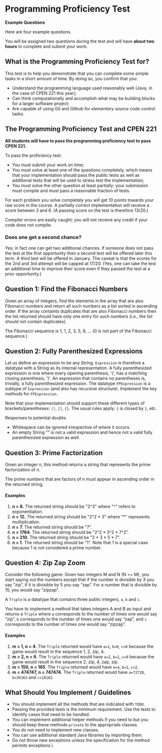 Programming Proficiency Test 
=========
**Example Questions**

Here are four example questions. 

You will be assigned two questions during the test and will have **about two hours** to complete and submit your work.

## What is the Programming Proficiency Test for?

This test is to help you demonstrate that you can complete some simple tasks in a short amount of time. By doing so, you confirm that you:
* Understand the programming language used reasonably well (Java, in the case of CPEN 221 this year);
* Can think computationally and accomplish what may be building blocks for a larger software project;
* Are capable of using Git and Github for _elementary source code control_ tasks.

## The Programming Proficiency Test and CPEN 221

**All students will have to pass the programming proficiency test to pass CPEN 221.**

To pass the proficiency test:
* You must submit your work on time;
* You must solve at least one of the questions completely, which means that your implementation should pass the public tests as well as additional tests that will be used to stress test the implementation;
* You must solve the other question at least partially: your submission must compile and must pass a reasonable fraction of tests.

For each problem you solve completely you will get 10 points towards your raw score in the course. A partially correct implementation will receive a score between 3 and 6. (A passing score on the test is therefore 13/20.) 

Compiler errors are easily caught; you will not receive any credit if your code does not compile.

### Does one get a second chance?

Yes; in fact one can get two additional chances. If someone does not pass the test at the first opportunity then a second test will be offered later this term. A third test will be offered in January. The caveat is that the scores for the 2nd and 3rd attempt will be capped at 17/20. (Yes, one can take the test an additional time to improve their score even if they passed the test at a prior opportunity.)

## Question 1: Find the Fibonacci Numbers

Given an array of integers, find the elements in the array that are also Fibonacci numbers and return all such numbers as a list sorted in ascending order. If the array containts duplicates that are also Fibonacci numbers then the list returned should have only one entry for such numbers (i.e., the list should not contain duplicates).

The Fibonacci sequence is 1, 1, 2, 3, 5, 8, ... (0 is not part of the Fibonacci sequence.)

## Question 2: Fully Parenthesized Expressions

Let us define an expression to be any String. `Expression` is therefore a datatype with a String as its internal representation. A fully parenthesized expression is one where every opening parenthesis, '(', has a matching closing parenthesis, ')'. An expression that contains no parentheses is, trivially, a fully parenthesized expression. The datatype `FPExpression` is a subtype of `Expression` (and also has recursive structure). Implement the key methods for `FPExpression`.

Note that your implementation should support these different types of brackets/parentheses: `()`, `[]`, `{}`. The usual rules apply: `{` is closed by `}`, etc.

Responses to potential doubts:
+ Whitespace can be ignored irrespective of where it occurs.
+ An empty String "" is not a valid expression and hence not a valid fully parenthesized expression as well.

## Question 3: Prime Factorization

Given an integer n, this method returns a string that represents the prime factorization of n.
	 
The prime numbers that are factors of n must appear in ascending order in the returned string.

#### Examples
1. **n = 8.** The returned string should be "2^3" where "^" refers to exponentiation.
1. **n = 12.** The returned string should be "2^2 * 3" where "*" represents multiplication.
1. **n = 7.** The returned string should be "7".
1. **n = 1764.** The returned string should be "2^2 * 3^2 * 7^2”.
1. **n = 210.** The returned string should be "2 * 3 * 5 * 7".
1. **n = 1.** The returned string should be "1". Note that 1 is a special case because 1 is not considered a prime number.

## Question 4: Zip Zap Zoom

Consider the following game: Given two integers M and N (N >= M), you start saying out the numbers except that if the number is divisible by 3 you say “zip”, if it is divisible by 5 you say “zap”. For a number that is divisible by 15, you would say “zipzap”.

A `Triple` is a datatype that contains three public integers, `a`, `b` and `c`.

You have to implement a method that takes integers A and B as input and returns a `Triple` where `a` corresponds to the number of times one would say “zip”, `b` corresponds to the number of times one would say “zap”, and `c` corresponds to the number of times one would say “zipzap”.

#### Examples

1. **m = 1, n = 4**. The `Triple` returned would have `a=1`, `b=0`, `c=0` because the game would result in the sequence 1, 2, zip, 4.
1. **m = 2, n = 6**. The `Triple` returned would have `a=2`, `b=1`, `c=0` because the game would result in the sequence 2, zip, 4, zap, zip.
1. **m = 150, n = 165**. The `Triple` returned would have `a=4`, `b=2`, `c=2`.
1. **m = 474747, n = 747474**. The `Triple` returned would have `a=72728`, `b=36363` and `c=18182`.

## What Should You Implement / Guidelines

+ You should implement all the methods that are indicated with `TODO`.
+ Passing the provided tests is the minimum requirement. Use the tests to identify cases that need to be handled.
+ You can implement additional helper methods if you need to but you should keep these methods `private` to the appropriate classes.
+ You do not need to implement new classes.
+ You can use additional standard Java libraries by importing them.
+ Do not throw new exceptions unless the specification for the method permits exceptions.\